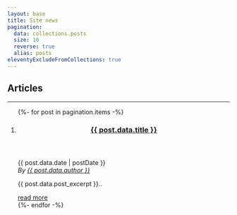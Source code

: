```yaml
---
layout: base
title: Site news
pagination:
  data: collections.posts
  size: 10
  reverse: true
  alias: posts
eleventyExcludeFromCollections: true
---
```


<section id="content" class="body">
	<h1>Articles</h1>
	<hr/>
	<ol id="posts-list" class="hfeed">
		{%- for post in pagination.items -%}
		<li {% if page.url == post.url %} aria-current="page"{% endif %}>
			<article class="hentry">
				<header>
					<h1>
						<a href="{{ post.url }}">{{ post.data.title }}</a>
					</h1>
				</header>
				<div class="entry-content">
					<footer class="post-info">
						<abbr class="published">{{ post.data.date | postDate }}</abbr>
						<address class="vcard author">By <a href="#">{{ post.data.author }}</a></address>
					</footer>
					<p>{{ post.data.post_excerpt }}..</p>
					<a class="readmore" href="{{ post.url }}">read more</a>
				</div>
			</article>
		</li>
		{%- endfor -%}
	</ol>
</section>